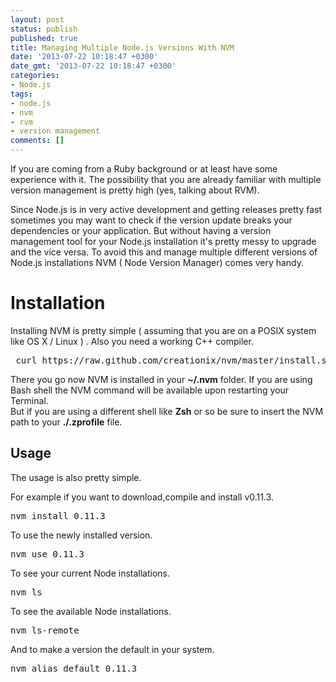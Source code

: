 ```yaml
---
layout: post
status: publish
published: true
title: Managing Multiple Node.js Versions With NVM
date: '2013-07-22 10:18:47 +0300'
date_gmt: '2013-07-22 10:18:47 +0300'
categories:
- Node.js
tags:
- node.js
- nvm
- rvm
- version management
comments: []
---
```

<p>If you are coming from a Ruby background or at least have some experience with it. The possibility that you are already familiar with multiple version management is pretty high (yes, talking about RVM).</p>
<p>Since Node.js is in very active development and getting releases pretty fast sometimes you may want to check if the version update breaks your dependencies or your application. But without having a version management tool for your Node.js installation it's pretty messy to upgrade and the vice versa. To avoid this and manage multiple different versions of Node.js installations NVM ( Node Version Manager) comes very handy.</p>
<h1>Installation</h1>
<p>Installing NVM is pretty simple ( assuming that you are on a POSIX system like OS X / Linux ) . Also you need a working C++ compiler.</p>
<pre> curl https://raw.github.com/creationix/nvm/master/install.sh | sh</pre>
<p>There you go now NVM is installed in your <strong>~/.nvm</strong> folder. If you are using Bash shell the NVM command will be available upon restarting your Terminal.<br />
But if you are using a different shell like <strong>Zsh</strong> or so be sure to insert the NVM path to your <strong>./.zprofile</strong> file.</p>
<h2>Usage</h2>
<p>The usage is also pretty simple.</p>
<p>For example if you want to download,compile and install v0.11.3.</p>
<pre>nvm install 0.11.3</pre>
<p>To use the newly installed version.</p>
<pre>nvm use 0.11.3</pre>
<p>To see your current Node installations.</p>
<pre>nvm ls</pre>
<p>To see the available Node installations.</p>
<pre>nvm ls-remote</pre>
<p>And to make a version the default in your system.</p>
<pre>nvm alias default 0.11.3</pre>
